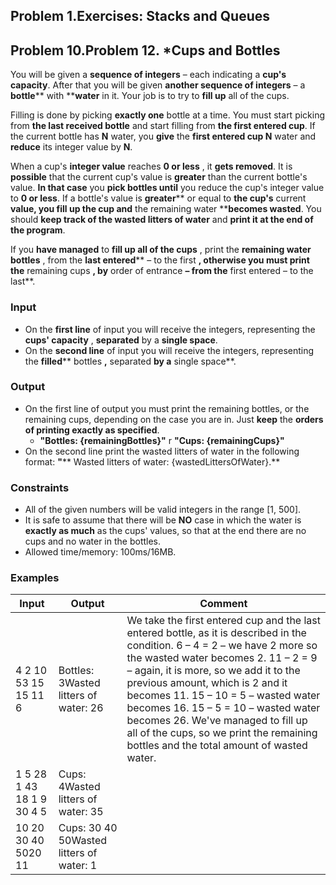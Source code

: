 ﻿## Problem 1.Exercises: Stacks and Queues

## Problem 10.Problem 12.  \*Cups and Bottles

You will be given a **sequence of integers** – each indicating a **cup&#39;s capacity**. After that you will be given **another sequence of integers** – a **bottle**** with ****water** in it. Your job is to try to **fill up** all of the cups.

Filling is done by picking **exactly one** bottle at a time. You must start picking from **the last received bottle** and start filling from **the first entered cup**. If the current bottle has **N** water, you **give** the **first entered cup N** water and **reduce** its integer value by **N**.

When a cup&#39;s **integer value** reaches **0 or less** , it **gets removed**. It is **possible** that the current cup&#39;s value is **greater** than the current bottle&#39;s value. **In that case** you **pick bottles until** you reduce the cup&#39;s integer value to **0 or less**. If a bottle&#39;s value is **greater**** or equal to **the cup&#39;s** current **value, you fill up the cup and** the remaining water ****becomes wasted**. You should **keep track of the wasted litters of water** and **print it at the end of the program**.

If you **have managed** to **fill up all of the cups** , print the **remaining water bottles** , from the **last entered**** – to the first **, otherwise you must print the** remaining cups **, by** order of entrance **– from the** first entered – to the last**.

### Input

- On the **first line** of input you will receive the integers, representing the **cups&#39; capacity** , **separated** by a **single space**.
- On the **second line** of input you will receive the integers, representing the **filled**** bottles **,** separated **by a** single space**.

### Output

- On the first line of output you must print the remaining bottles, or the remaining cups, depending on the case you are in. Just **keep** the **orders of printing exactly as specified**.
  - **&quot;Bottles: {remainingBottles}&quot;** r **&quot;Cups: {remainingCups}&quot;**
- On the second line print the wasted litters of water in the following format: **&quot;**** Wasted litters of water: {wastedLittersOfWater}.**

### Constraints

- All of the given numbers will be valid integers in the range [1, 500].
- It is safe to assume that there will be **NO** case in which the water is **exactly as much** as the cups&#39; values, so that at the end there are no cups and no water in the bottles.
- Allowed time/memory: 100ms/16MB.

### Examples

| **Input** | **Output** | **Comment** |
| --- | --- | --- |
| 4 2 10 53 15 15 11 6  | Bottles: 3Wasted litters of water: 26 | We take the first entered cup and the last entered bottle, as it is described in the condition. 6 – 4 = 2 – we have 2 more so the wasted water becomes 2. 11 – 2 = 9 – again, it is more, so we add it to the previous amount, which is 2 and it becomes 11. 15 – 10 = 5 – wasted water becomes 16. 15 – 5 = 10 – wasted water becomes 26. We&#39;ve managed to fill up all of the cups, so we print the remaining bottles and the total amount of wasted water. |
| 1 5 28 1 43 18 1 9 30 4 5 | Cups: 4Wasted litters of water: 35 | |
| 10 20 30 40 5020 11 | Cups: 30 40 50Wasted litters of water: 1 |   |